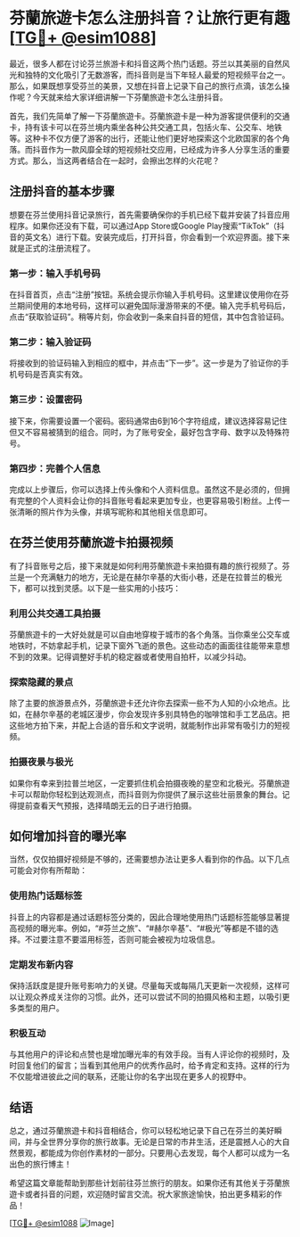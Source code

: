 # 芬蘭旅遊卡怎么注册抖音？让旅行更有趣[[TG💪+ @esim1088](https://t.me/s/esim1088)]

最近，很多人都在讨论芬兰旅游卡和抖音这两个热门话题。芬兰以其美丽的自然风光和独特的文化吸引了无数游客，而抖音则是当下年轻人最爱的短视频平台之一。那么，如果既想享受芬兰的美景，又想在抖音上记录下自己的旅行点滴，该怎么操作呢？今天就来给大家详细讲解一下芬蘭旅遊卡怎么注册抖音。

首先，我们先简单了解一下芬蘭旅遊卡。芬蘭旅遊卡是一种为游客提供便利的交通卡，持有该卡可以在芬兰境内乘坐各种公共交通工具，包括火车、公交车、地铁等。这种卡不仅方便了游客的出行，还能让他们更好地探索这个北欧国家的各个角落。而抖音作为一款风靡全球的短视频社交应用，已经成为许多人分享生活的重要方式。那么，当这两者结合在一起时，会擦出怎样的火花呢？

## 注册抖音的基本步骤

想要在芬兰使用抖音记录旅行，首先需要确保你的手机已经下载并安装了抖音应用程序。如果你还没有下载，可以通过App Store或Google Play搜索“TikTok”（抖音的英文名）进行下载。安装完成后，打开抖音，你会看到一个欢迎界面。接下来就是正式的注册流程了。

### 第一步：输入手机号码

在抖音首页，点击“注册”按钮。系统会提示你输入手机号码。这里建议使用你在芬兰期间使用的本地号码，这样可以避免国际漫游带来的不便。输入完手机号码后，点击“获取验证码”。稍等片刻，你会收到一条来自抖音的短信，其中包含验证码。

### 第二步：输入验证码

将接收到的验证码输入到相应的框中，并点击“下一步”。这一步是为了验证你的手机号码是否真实有效。

### 第三步：设置密码

接下来，你需要设置一个密码。密码通常由6到16个字符组成，建议选择容易记住但又不容易被猜到的组合。同时，为了账号安全，最好包含字母、数字以及特殊符号。

### 第四步：完善个人信息

完成以上步骤后，你可以选择上传头像和个人资料信息。虽然这不是必须的，但拥有完整的个人资料会让你的抖音账号看起来更加专业，也更容易吸引粉丝。上传一张清晰的照片作为头像，并填写昵称和其他相关信息即可。

## 在芬兰使用芬蘭旅遊卡拍摄视频

有了抖音账号之后，接下来就是如何利用芬蘭旅遊卡来拍摄有趣的旅行视频了。芬兰是一个充满魅力的地方，无论是在赫尔辛基的大街小巷，还是在拉普兰的极光下，都可以找到灵感。以下是一些实用的小技巧：

### 利用公共交通工具拍摄

芬蘭旅遊卡的一大好处就是可以自由地穿梭于城市的各个角落。当你乘坐公交车或地铁时，不妨拿起手机，记录下窗外飞逝的景色。这些动态的画面往往能带来意想不到的效果。记得调整好手机的稳定器或者使用自拍杆，以减少抖动。

### 探索隐藏的景点

除了主要的旅游景点外，芬蘭旅遊卡还允许你去探索一些不为人知的小众地点。比如，在赫尔辛基的老城区漫步，你会发现许多别具特色的咖啡馆和手工艺品店。把这些地方拍下来，并配上合适的音乐和文字说明，就能制作出非常有吸引力的短视频。

### 拍摄夜景与极光

如果你有幸来到拉普兰地区，一定要抓住机会拍摄夜晚的星空和北极光。芬蘭旅遊卡可以帮助你轻松到达观测点，而抖音则为你提供了展示这些壮丽景象的舞台。记得提前查看天气预报，选择晴朗无云的日子进行拍摄。

## 如何增加抖音的曝光率

当然，仅仅拍摄好视频是不够的，还需要想办法让更多人看到你的作品。以下几点可能会对你有所帮助：

### 使用热门话题标签

抖音上的内容都是通过话题标签分类的，因此合理地使用热门话题标签能够显著提高视频的曝光率。例如，“#芬兰之旅”、“#赫尔辛基”、“#极光”等都是不错的选择。不过要注意不要滥用标签，否则可能会被视为垃圾信息。

### 定期发布新内容

保持活跃度是提升账号影响力的关键。尽量每天或每隔几天更新一次视频，这样可以让观众养成关注你的习惯。此外，还可以尝试不同的拍摄风格和主题，以吸引更多类型的用户。

### 积极互动

与其他用户的评论和点赞也是增加曝光率的有效手段。当有人评论你的视频时，及时回复他们的留言；当看到其他用户的优秀作品时，给予肯定和支持。这样的行为不仅能增进彼此之间的联系，还能让你的名字出现在更多人的视野中。

## 结语

总之，通过芬蘭旅遊卡和抖音相结合，你可以轻松地记录下自己在芬兰的美好瞬间，并与全世界分享你的旅行故事。无论是日常的市井生活，还是震撼人心的大自然景观，都能成为你创作素材的一部分。只要用心去发现，每个人都可以成为一名出色的旅行博主！

希望这篇文章能帮助到那些计划前往芬兰旅行的朋友。如果你还有其他关于芬蘭旅遊卡或者抖音的问题，欢迎随时留言交流。祝大家旅途愉快，拍出更多精彩的作品！

[[TG💪+ @esim1088](https://t.me/s/esim1088) ![Image](https://i.postimg.cc/4NQfJmqS/Snipaste-2025-05-13-00-14-12.png)]